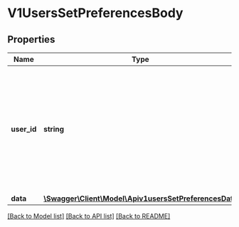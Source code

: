 # V1UsersSetPreferencesBody

## Properties
Name | Type | Description | Notes
------------ | ------------- | ------------- | -------------
**user_id** | **string** | The user ID whose preferences you want to change. If an ID is not provided, the preferences will be set for the user who is sending the request. | [optional] 
**data** | [**\Swagger\Client\Model\Apiv1usersSetPreferencesData**](Apiv1usersSetPreferencesData.md) |  | 

[[Back to Model list]](../../README.md#documentation-for-models) [[Back to API list]](../../README.md#documentation-for-api-endpoints) [[Back to README]](../../README.md)

